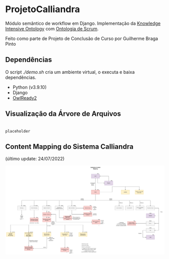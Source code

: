 # ProjetoCalliandra

Módulo semântico de workflow em Django. Implementação da [Knowledge Intensive Ontology][KIPO] com [Ontologia de Scrum][SCRUM].

Feito como parte de Projeto de Conclusão de Curso por Guilherme Braga Pinto

## Dependências

O script *./demo.sh* cria um ambiente virtual, o executa e baixa dependências. 

- Python (v3.9.10)
- Django
- [OwlReady2][readthedocs]

## Visualização da Árvore de Arquivos

````

placeholder

````

## Content Mapping do Sistema Calliandra

(último update: 24/07/2022)

![Img](https://github.com/gui1080/TCC_ProjetoCalliandra/blob/master/Midia%20Externa/content_mapping.png)


[KIPO]: "https://www.researchgate.net/publication/282939286_KIPO_the_knowledge-intensive_process_ontology"

[SCRUM]: "https://www.researchgate.net/publication/260480541_Integration_of_classical_and_agile_project_management_methodologies_based_on_ontological_models"

[readthedocs]: "https://owlready2.readthedocs.io/en/v0.37/#"
